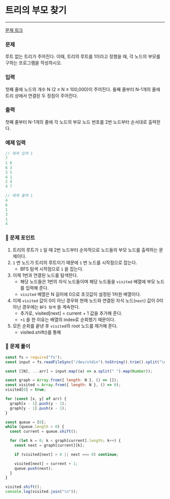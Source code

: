 # **트리의 부모 찾기**

---

[문제 링크](https://www.acmicpc.net/problem/11725)

### 문제

루트 없는 트리가 주어진다. 이때, 트리의 루트를 1이라고 정했을 때, 각 노드의 부모를 구하는 프로그램을 작성하시오.

### 입력

첫째 줄에 노드의 개수 N (2 ≤ N ≤ 100,000)이 주어진다. 둘째 줄부터 N-1개의 줄에 트리 상에서 연결된 두 정점이 주어진다.

### 출력

첫째 줄부터 N-1개의 줄에 각 노드의 부모 노드 번호를 2번 노드부터 순서대로 출력한다.

### 예제 입력

```jsx
// 예제 입력 1
7
1 6
6 3
3 5
4 1
2 4
4 7

// 예제 출력 1
4
6
1
3
1
4
```

### 📕 문제 포인트

1. 트리의 루트가 `1` 일 때 2번 노드부터 순차적으로 노드들의 부모 노드를 출력하는 문제이다.
2. `1` 번 노드가 트리의 루트이기 때문에 `1` 번 노드를 시작점으로 잡는다.
   - BFS 탐색 시작점으로 `1` 을 잡는다.
3. 이제 1번과 연결된 노드를 탐색한다.
   - 해당 노드들은 1번의 자식 노드들이며 해당 노드들을 `visited` 배열에 부모 노드를 입력해 준다.
   - `visited` 배열은 N 길이에 0으로 초깃값이 설정된 1차원 배열이다.
4. 이제 `visited` 값이 0이 아닌 경우와 현재 노드와 연결된 자식 노드(`next`) 값이 0이 아닌 경우에는 `BFS 탐색` 을 계속한다.
   - 추가로, visited[next] = current + 1 값을 추가해 준다.
   - `+1` 을 한 이유는 배열의 index로 순회했기 때문이다.
5. 모든 순회를 끝낸 후 `visited`의 root 노드를 제거해 준다.
   - visited.shift()를 통해

### 📝 문제 풀이

```js
const fs = require("fs");
const input = fs.readFileSync("/dev/stdin").toString().trim().split("\n");

const [[N], ...arr] = input.map((a) => a.split(" ").map(Number));

const graph = Array.from({ length: N }, () => []);
const visited = Array.from({ length: N }, () => 0);
visited[0] = true;

for (const [x, y] of arr) {
  graph[x - 1].push(y - 1);
  graph[y - 1].push(x - 1);
}

const queue = [0];
while (queue.length > 0) {
  const current = queue.shift();

  for (let k = 0; k < graph[current].length; k++) {
    const next = graph[current][k];

    if (visited[next] > 0 || next === 0) continue;

    visited[next] = current + 1;
    queue.push(next);
  }
}

visited.shift();
console.log(visited.join("\n"));
```
